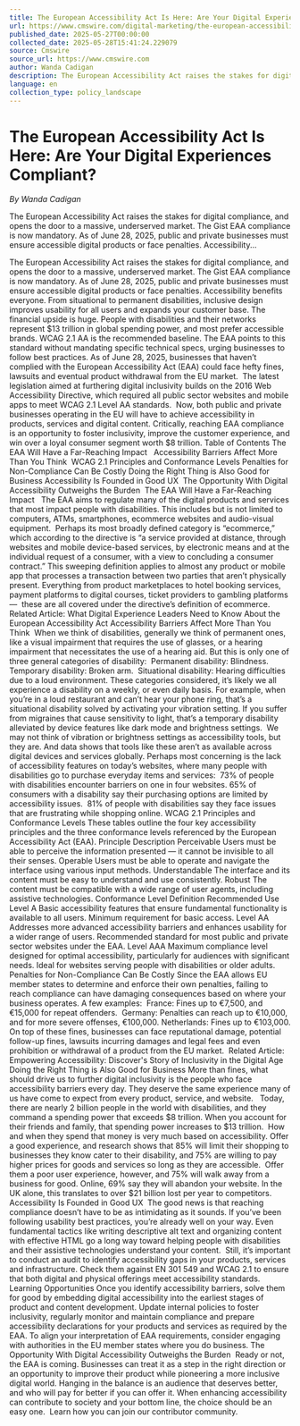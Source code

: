 ```yaml
---
title: The European Accessibility Act Is Here: Are Your Digital Experiences Compliant?
url: https://www.cmswire.com/digital-marketing/the-european-accessibility-act-is-here-are-your-digital-experiences-compliant/?utm_source=cmswire.com&utm_medium=web&utm_campaign=cm&utm_content=all-articles-rss
published_date: 2025-05-27T00:00:00
collected_date: 2025-05-28T15:41:24.229079
source: Cmswire
source_url: https://www.cmswire.com
author: Wanda Cadigan
description: The European Accessibility Act raises the stakes for digital compliance, and opens the door to a massive, underserved market. The Gist EAA compliance is now mandatory. As of June 28, 2025, public and private businesses must ensure accessible digital products or face penalties. Accessibility...
language: en
collection_type: policy_landscape
---
```


# The European Accessibility Act Is Here: Are Your Digital Experiences Compliant?

*By Wanda Cadigan*

The European Accessibility Act raises the stakes for digital compliance, and opens the door to a massive, underserved market. The Gist EAA compliance is now mandatory. As of June 28, 2025, public and private businesses must ensure accessible digital products or face penalties. Accessibility...

The European Accessibility Act raises the stakes for digital compliance, and opens the door to a massive, underserved market. The Gist EAA compliance is now mandatory. As of June 28, 2025, public and private businesses must ensure accessible digital products or face penalties. Accessibility benefits everyone. From situational to permanent disabilities, inclusive design improves usability for all users and expands your customer base. The financial upside is huge. People with disabilities and their networks represent $13 trillion in global spending power, and most prefer accessible brands. WCAG 2.1 AA is the recommended baseline. The EAA points to this standard without mandating specific technical specs, urging businesses to follow best practices. As of June 28, 2025, businesses that haven’t complied with the European Accessibility Act (EAA) could face hefty fines, lawsuits and eventual product withdrawal from the EU market.  The latest legislation aimed at furthering digital inclusivity builds on the 2016 Web Accessibility Directive, which required all public sector websites and mobile apps to meet WCAG 2.1 Level AA standards.  Now, both public and private businesses operating in the EU will have to achieve accessibility in products, services and digital content. Critically, reaching EAA compliance is an opportunity to foster inclusivity, improve the customer experience, and win over a loyal consumer segment worth $8 trillion. Table of Contents The EAA Will Have a Far-Reaching Impact   Accessibility Barriers Affect More Than You Think  WCAG 2.1 Principles and Conformance Levels Penalties for Non-Compliance Can Be Costly Doing the Right Thing is Also Good for Business Accessibility Is Founded in Good UX  The Opportunity With Digital Accessibility Outweighs the Burden  The EAA Will Have a Far-Reaching Impact   The EAA aims to regulate many of the digital products and services that most impact people with disabilities. This includes but is not limited to computers, ATMs, smartphones, ecommerce websites and audio-visual equipment.  Perhaps its most broadly defined category is “ecommerce,” which according to the directive is “a service provided at distance, through websites and mobile device-based services, by electronic means and at the individual request of a consumer, with a view to concluding a consumer contract.” This sweeping definition applies to almost any product or mobile app that processes a transaction between two parties that aren’t physically present. Everything from product marketplaces to hotel booking services, payment platforms to digital courses, ticket providers to gambling platforms —  these are all covered under the directive’s definition of ecommerce.  Related Article: What Digital Experience Leaders Need to Know About the European Accessibility Act Accessibility Barriers Affect More Than You Think  When we think of disabilities, generally we think of permanent ones, like a visual impairment that requires the use of glasses, or a hearing impairment that necessitates the use of a hearing aid. But this is only one of three general categories of disability:  Permanent disability: Blindness.  Temporary disability: Broken arm.  Situational disability: Hearing difficulties due to a loud environment. These categories considered, it’s likely we all experience a disability on a weekly, or even daily basis. For example, when you’re in a loud restaurant and can’t hear your phone ring, that’s a situational disability solved by activating your vibration setting. If you suffer from migraines that cause sensitivity to light, that’s a temporary disability alleviated by device features like dark mode and brightness settings.  We may not think of vibration or brightness settings as accessibility tools, but they are. And data shows that tools like these aren’t as available across digital devices and services globally. Perhaps most concerning is the lack of accessibility features on today’s websites, where many people with disabilities go to purchase everyday items and services:  73% of people with disabilities encounter barriers on one in four websites. 65% of consumers with a disability say their purchasing options are limited by accessibility issues.  81% of people with disabilities say they face issues that are frustrating while shopping online. WCAG 2.1 Principles and Conformance Levels These tables outline the four key accessibility principles and the three conformance levels referenced by the European Accessibility Act (EAA). Principle Description Perceivable Users must be able to perceive the information presented — it cannot be invisible to all their senses. Operable Users must be able to operate and navigate the interface using various input methods. Understandable The interface and its content must be easy to understand and use consistently. Robust The content must be compatible with a wide range of user agents, including assistive technologies. Conformance Level Definition Recommended Use Level A Basic accessibility features that ensure fundamental functionality is available to all users. Minimum requirement for basic access. Level AA Addresses more advanced accessibility barriers and enhances usability for a wider range of users. Recommended standard for most public and private sector websites under the EAA. Level AAA Maximum compliance level designed for optimal accessibility, particularly for audiences with significant needs. Ideal for websites serving people with disabilities or older adults. Penalties for Non-Compliance Can Be Costly Since the EAA allows EU member states to determine and enforce their own penalties, failing to reach compliance can have damaging consequences based on where your business operates. A few examples:  France: Fines up to €7,500, and €15,000 for repeat offenders.  Germany: Penalties can reach up to €10,000, and for more severe offenses, €100,000. Netherlands: Fines up to €103,000. On top of these fines, businesses can face reputational damage, potential follow-up fines, lawsuits incurring damages and legal fees and even prohibition or withdrawal of a product from the EU market.  Related Article: Empowering Accessibility: Discover's Story of Inclusivity in the Digital Age Doing the Right Thing is Also Good for Business More than fines, what should drive us to further digital inclusivity is the people who face accessibility barriers every day. They deserve the same experience many of us have come to expect from every product, service, and website.   Today, there are nearly 2 billion people in the world with disabilities, and they command a spending power that exceeds $8 trillion. When you account for their friends and family, that spending power increases to $13 trillion.  How and when they spend that money is very much based on accessibility. Offer a good experience, and research shows that 85% will limit their shopping to businesses they know cater to their disability, and 75% are willing to pay higher prices for goods and services so long as they are accessible.  Offer them a poor user experience, however, and 75% will walk away from a business for good. Online, 69% say they will abandon your website. In the UK alone, this translates to over $21 billion lost per year to competitors.  Accessibility Is Founded in Good UX  The good news is that reaching compliance doesn’t have to be as intimidating as it sounds. If you’ve been following usability best practices, you’re already well on your way. Even fundamental tactics like writing descriptive alt text and organizing content with effective HTML go a long way toward helping people with disabilities and their assistive technologies understand your content.  Still, it’s important to conduct an audit to identify accessibility gaps in your products, services and infrastructure. Check them against EN 301 549 and WCAG 2.1 to ensure that both digital and physical offerings meet accessibility standards.  Learning Opportunities Once you identify accessibility barriers, solve them for good by embedding digital accessibility into the earliest stages of product and content development. Update internal policies to foster inclusivity, regularly monitor and maintain compliance and prepare accessibility declarations for your products and services as required by the EAA. To align your interpretation of EAA requirements, consider engaging with authorities in the EU member states where you do business. The Opportunity With Digital Accessibility Outweighs the Burden  Ready or not, the EAA is coming. Businesses can treat it as a step in the right direction or an opportunity to improve their product while pioneering a more inclusive digital world. Hanging in the balance is an audience that deserves better, and who will pay for better if you can offer it. When enhancing accessibility can contribute to society and your bottom line, the choice should be an easy one.  Learn how you can join our contributor community.